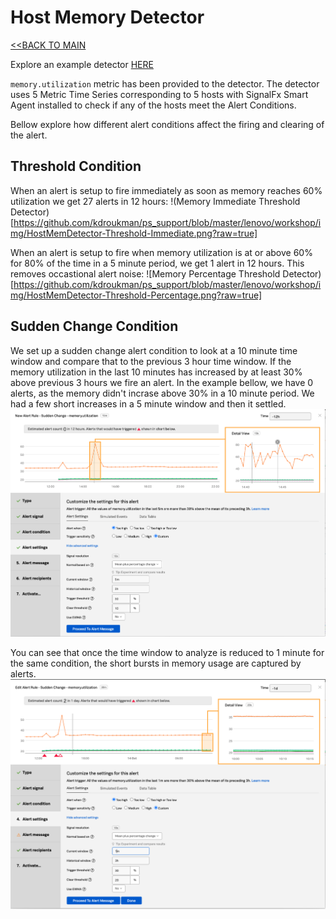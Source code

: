 # Host Memory Detector

[<<BACK TO MAIN](https://github.com/kdroukman/ps_support/blob/master/lenovo/workshop/README.md)

Explore an example detector [HERE](https://app.us1.signalfx.com/#/detector/v2/EkNAeJaA0AA/edit)

`memory.utilization` metric has been provided to the detector. The detector uses 5 Metric Time Series corresponding to 5 hosts with SignalFx Smart Agent installed to check if any of the hosts meet the Alert Conditions.

Bellow explore how different alert conditions affect the firing and clearing of the alert.

## Threshold Condition

When an alert is setup to fire immediately as soon as memory reaches 60% utilization we get 27 alerts in 12 hours:
!(Memory Immediate Threshold Detector)[https://github.com/kdroukman/ps_support/blob/master/lenovo/workshop/img/HostMemDetector-Threshold-Immediate.png?raw=true]

When an alert is setup to fire when memory utilization is at or above 60% for 80% of the time in a 5 minute period, we get 1 alert in 12 hours. This removes occastional alert noise:
![Memory Percentage Threshold Detector)[https://github.com/kdroukman/ps_support/blob/master/lenovo/workshop/img/HostMemDetector-Threshold-Percentage.png?raw=true]

## Sudden Change Condition

We set up a sudden change alert condition to look at a 10 minute time window and compare that to the previous 3 hour time window. If the memory utilization in the last 10 minutes has increased by at least 30% above previous 3 hours we fire an alert. In the example bellow, we have 0 alerts, as the memory didn't incrase above 30% in a 10 minute period. We had a few short increases in a 5 minute window and then it settled.
![Memory Sudden Change](https://github.com/kdroukman/ps_support/blob/master/lenovo/workshop/img/HostMemDetector-SuddenChange-Percent.png?raw=true)

You can see that once the time window to analyze is reduced to 1 minute for the same condition, the short bursts in memory usage are captured by alerts.
![Memory Sudden Change - 1 minute](https://github.com/kdroukman/ps_support/blob/master/lenovo/workshop/img/MemoryDetector-SuddenChange-1m.png?raw=true)
